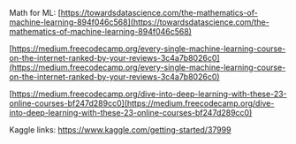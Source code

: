 Math for ML: [https://towardsdatascience.com/the-mathematics-of-machine-learning-894f046c568](https://towardsdatascience.com/the-mathematics-of-machine-learning-894f046c568)

[https://medium.freecodecamp.org/every-single-machine-learning-course-on-the-internet-ranked-by-your-reviews-3c4a7b8026c0](https://medium.freecodecamp.org/every-single-machine-learning-course-on-the-internet-ranked-by-your-reviews-3c4a7b8026c0)

[https://medium.freecodecamp.org/dive-into-deep-learning-with-these-23-online-courses-bf247d289cc0](https://medium.freecodecamp.org/dive-into-deep-learning-with-these-23-online-courses-bf247d289cc0)

Kaggle links: https://www.kaggle.com/getting-started/37999



